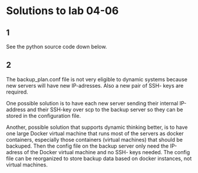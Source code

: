 # Solutions to lab 04-06

## 1
See the python source code down below.

## 2
The backup_plan.conf file is not very eligible to dynamic systems because new servers will
have new IP-adresses. Also a new pair of SSH- keys are required.

One possible solution is to have each new server sending their internal IP-address and their SSH-key
over scp to the backup server so they can be stored in the configuration file.

Another, possible solution that supports dynamic thinking better, is to have one large Docker virtual machine
that runs most of the servers as docker containers, especially those containers (virtual machines) that should be backuped.
Then the config file on the backup server only need the IP-adress of the Docker virtual machine and no SSH- keys needed.
The config file can be reorganized to store backup data based on docker instances, not virtual machines.
